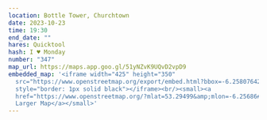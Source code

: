 ```yaml
---
location: Bottle Tower, Churchtown
date: 2023-10-23
time: 19:30
end_date: ""
hares: Quicktool
hash: I ♥ Monday
number: "347"
map_url: https://maps.app.goo.gl/51yNZvK9UQvD2vpD9
embedded_map: '<iframe width="425" height="350"
  src="https://www.openstreetmap.org/export/embed.html?bbox=-6.258076429367065%2C53.29433798995222%2C-6.255643665790559%2C53.29563493322793&amp;layer=mapnik&amp;marker=53.294986800098876%2C-6.256859050000003"
  style="border: 1px solid black"></iframe><br/><small><a
  href="https://www.openstreetmap.org/?mlat=53.29499&amp;mlon=-6.25686#map=19/53.29499/-6.25686">View
  Larger Map</a></small>'
---
```

